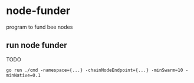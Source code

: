 # node-funder
program to fund bee nodes 

## run node funder
TODO
```
go run ./cmd -namespace={...} -chainNodeEndpoint={...} -minSwarm=10 -minNative=0.1
```
